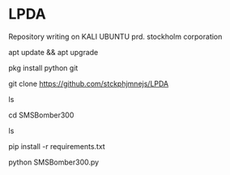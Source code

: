 # LPDA
Repository writing on KALI UBUNTU prd. stockholm corporation


apt update && apt upgrade 

pkg install python git

git clone https://github.com/stckphjmnejs/LPDA

ls 

cd SMSBomber300

ls

pip install -r requirements.txt

python SMSBomber300.py

